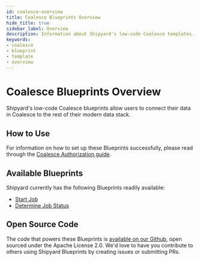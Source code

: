 ```yaml
---
id: coalesce-overview
title: Coalesce Blueprints Overview
hide_title: true
sidebar_label: Overview
description: Information about Shipyard's low-code Coalesce templates.
keywords:
- coalesce
- blueprint
- template
- overview
---
```


# Coalesce Blueprints Overview

Shipyard's low-code Coalesce blueprints allow users to connect their data in Coalesce to the rest of their modern data stack.

## How to Use
For information on how to set up these Blueprints successfully, please read through the [Coalesce Authorization guide](coalesce-authorization.md).

## Available Blueprints
Shipyard currently has the following Blueprints readily available: 
- [Start Job](coalesce-start-job.md)
- [Determine Job Status](coalesce-determine-job-status.md)

## Open Source Code
The code that powers these Blueprints is [available on our Github](https://www.shipyardapp.com/docs/blueprint-library/coalesce/coalesce-overview), open sourced under the Apache License 2.0. We'd love to have you contribute to others using Shipyard Blueprints by creating issues or submitting PRs.
